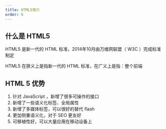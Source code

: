 ```yaml
---
title: HTML5简介
order: 6
---
```


## 什么是 HTML5

HTML5 是新一代的 HTML 标准，2014年10月由万维网联盟（ W3C ）完成标准制定

HTML5 在狭义上是指新一代的 HTML 标准，在广义上是指：整个前端

## HTML 5 优势

1. 针对 JavaScript ，新增了很多可操作的接口
2. 新增了一些语义化标签、全局属性
3. 新增了多媒体标签，可以很好的替代 flash 
4. 更加侧重语义化，对于 SEO 更友好
5. 可移植性好，可以大量应用在移动设备上

